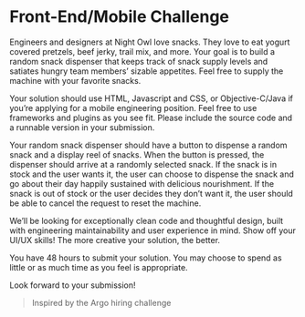 # Front-End/Mobile Challenge

Engineers and designers at Night Owl love snacks. 
They love to eat yogurt covered pretzels, beef jerky, 
trail mix, and more. Your goal is to build a random snack 
dispenser that keeps track of snack supply levels and 
satiates hungry team members’ sizable appetites. Feel free to supply 
the machine with your favorite snacks.

Your solution should use HTML, Javascript and CSS, or Objective-C/Java 
if you’re applying for a mobile engineering position. Feel free to use 
frameworks and plugins as you see fit. Please include the source code and 
a runnable version in your submission.

Your random snack dispenser should have a button to dispense a random snack 
and a display reel of snacks. When the button is pressed, the dispenser should 
arrive at a randomly selected snack. If the snack is in stock and the user wants 
it, the user can choose to dispense the snack and go about their day happily 
sustained with delicious nourishment. If the snack is out of stock or the 
user decides they don’t want it, the user should be able to cancel the request 
to reset the machine.

We’ll be looking for exceptionally clean code and thoughtful design, built with 
engineering maintainability and user experience in mind. Show off your UI/UX 
skills! The more creative your solution, the better.

You have 48 hours to submit your solution. You may choose to spend as little or 
as much time as you feel is appropriate.

Look forward to your submission!


> Inspired by the Argo hiring challenge
